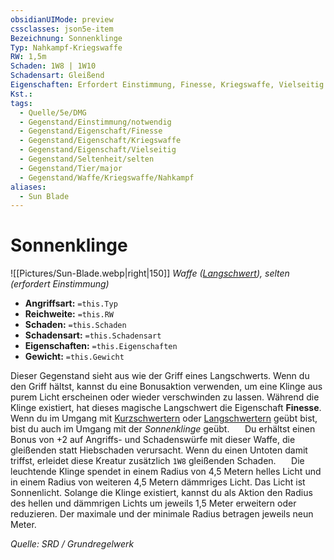 ```yaml
---
obsidianUIMode: preview
cssclasses: json5e-item
Bezeichnung: Sonnenklinge
Typ: Nahkampf-Kriegswaffe
RW: 1,5m
Schaden: 1W8 | 1W10
Schadensart: Gleißend
Eigenschaften: Erfordert Einstimmung, Finesse, Kriegswaffe, Vielseitig
Kst.:
tags:
  - Quelle/5e/DMG
  - Gegenstand/Einstimmung/notwendig
  - Gegenstand/Eigenschaft/Finesse
  - Gegenstand/Eigenschaft/Kriegswaffe
  - Gegenstand/Eigenschaft/Vielseitig
  - Gegenstand/Seltenheit/selten
  - Gegenstand/Tier/major
  - Gegenstand/Waffe/Kriegswaffe/Nahkampf
aliases:
  - Sun Blade
---
```

# Sonnenklinge
![[Pictures/Sun-Blade.webp|right|150]]
*Waffe ([Langschwert](Langschwert.md)), selten (erfordert Einstimmung)*

- **Angriffsart:** `=this.Typ`
- **Reichweite:** `=this.RW`
- **Schaden:** `=this.Schaden`
- **Schadensart:** `=this.Schadensart`
- **Eigenschaften:** `=this.Eigenschaften`
- **Gewicht:** `=this.Gewicht`

Dieser Gegenstand sieht aus wie der Griff eines Langschwerts. Wenn du den Griff hältst, kannst du eine Bonusaktion verwenden, um eine Klinge aus purem Licht erscheinen oder wieder verschwinden zu lassen. Während die Klinge existiert, hat dieses magische Langschwert die Eigenschaft **Finesse**. Wenn du im Umgang mit [Kurzschwertern](Kurzschwert.md) oder [Langschwertern](Langschwert.md) geübt bist, bist du auch im Umgang mit der _Sonnenklinge_ geübt.
$\quad$ Du erhältst einen Bonus von +2 auf Angriffs- und Schadenswürfe mit dieser Waffe, die gleißenden statt Hiebschaden verursacht. Wenn du einen Untoten damit triffst, erleidet diese Kreatur zusätzlich `1W8` gleißenden Schaden.
$\quad$ Die leuchtende Klinge spendet in einem Radius von 4,5 Metern helles Licht und in einem Radius von weiteren 4,5 Metern dämmriges Licht. Das Licht ist Sonnenlicht. Solange die Klinge existiert, kannst du als Aktion den Radius des hellen und dämmrigen Lichts um jeweils 1,5 Meter erweitern oder reduzieren. Der maximale und der minimale Radius betragen jeweils neun Meter.

*Quelle: SRD / Grundregelwerk*
